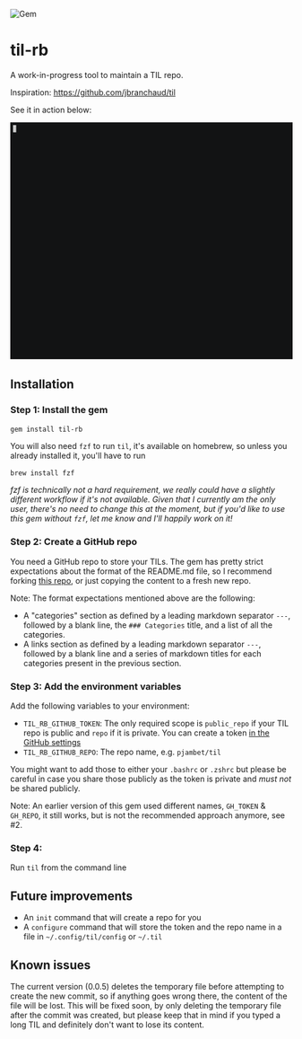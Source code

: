 ![Gem](https://img.shields.io/gem/v/til-rb)

# til-rb

A work-in-progress tool to maintain a TIL repo.

Inspiration: https://github.com/jbranchaud/til

See it in action below:

![til in action](til.gif)

## Installation

### Step 1: Install the gem

```
gem install til-rb
```

You will also need `fzf` to run `til`, it's available on homebrew, so unless you already installed it, you'll have to run

```
brew install fzf
```

_fzf is technically not a hard requirement, we really could have a slightly different workflow if it's not available.
Given that I currently am the only user, there's no need to change this at the moment, but if you'd like to use this
gem without `fzf`, let me know and I'll happily work on it!_

### Step 2: Create a GitHub repo

You need a GitHub repo to store your TILs. The gem has pretty strict expectations about the format of the README.md
file, so I recommend forking [this repo](https://github.com/pjambet/til-template), or just copying the content to a
fresh new repo.

Note: The format expectations mentioned above are the following:

- A "categories" section as defined by a leading markdown separator `---`, followed by a blank line, the `###
  Categories` title, and a list of all the categories.
- A links section as defined by a leading markdown separator `---`, followed by a blank line and a series of markdown
  titles for each categories present in the previous section.

### Step 3: Add the environment variables

Add the following variables to your environment:

- `TIL_RB_GITHUB_TOKEN`: The only required scope is `public_repo` if your TIL repo is public and `repo` if it is private. You can
  create a token [in the GitHub
  settings](https://github.com/settings/tokens/new?scopes=public_repo&description=Token%20for%20til-rb)
- `TIL_RB_GITHUB_REPO`: The repo name, e.g. `pjambet/til`

You might want to add those to either your `.bashrc` or `.zshrc` but please be careful in case you share those publicly
as the token is private and *must not* be shared publicly.

Note: An earlier version of this gem used different names, `GH_TOKEN` & `GH_REPO`, it still works, but is not the
recommended approach anymore, see #2.

### Step 4:

Run `til` from the command line

## Future improvements

- An `init` command that will create a repo for you
- A `configure` command that will store the token and the repo name in a file in `~/.config/til/config` or `~/.til`

## Known issues

The current version (0.0.5) deletes the temporary file before attempting to create the new commit, so if anything goes
wrong there, the content of the file will be lost.
This will be fixed soon, by only deleting the temporary file after the commit was created, but please keep that in mind
if you typed a long TIL and definitely don't want to lose its content.
